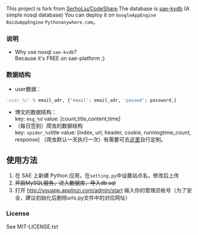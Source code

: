 This project is fork from [SerhoLiu/CodeShare](https://github.com/SerhoLiu/CodeShare).The database is [sae-kvdb](https://www.sinacloud.com/doc/sae/php/kvdb.html) (A simple nosql database)  You can deploy it on `GoogleAppEngine` `BaiduAppEngine` `Pythonanywhere.com`。


### 说明
- Why use nosql `sae-kvdb`?   
Because it's FREE on sae-platform ;)

### 数据结构
- user数据：  
```py
'user_%s' % email_adr, {'email': email_adr, 'passwd': password,}
```
- 博文的数据结构：  
key: `msg_%d` value: [count,title,content,time] 
- （每日签到）爬虫的数据结构  
key: `spider_%s`title value: [index, url, header, cookie, runningtime_count, response]
（爬虫默认一天执行一次）有需要可去[这里](https://www.sinacloud.com/doc/sae/services/cron.html)自行定制。


## 使用方法
1. 在 SAE 上新建 Python 应用，在`setting.py`中设置站点名，修改后上传
2. ~~开启MySQL服务，进入数据库，导入db.sql~~
3. 打开 http://youapp.applinzi.com/admin/start 输入你的管理员帐号（为了安全，建议初始化后删除urls.py文件中的对应网址）


### License

See MIT-LICENSE.txt